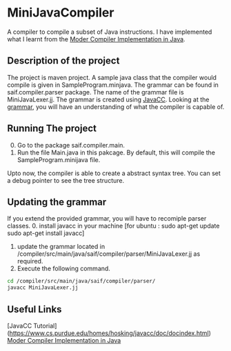 # MiniJavaCompiler
A compiler to compile a subset of Java instructions. I have implemented what I learnt from the [Moder Compiler Implementation in Java](https://www.amazon.com/Modern-Compiler-Implementation-Andrew-Appel/dp/052182060X).

## Description of the project
The project is maven project. A sample java class that the compiler would compile is given in SampleProgram.minjava.
The grammar can be found in saif.compiler.parser package. The name of the grammar file is MiniJavaLexer.jj. The grammar is created using [JavaCC](https://java.net/projects/javacc/). Looking at the [grammar](http://www.cambridge.org/resources/052182060X/MCIIJ2e/grammar.htm), you will have an understanding of what the compiler is capable of. 

## Running The project
0. Go to the package saif.compiler.main. 
1. Run the file Main.java in this pakcage. By default, this will compile the SampleProgram.minijava file.

Upto now, the compiler is able to create a abstract syntax tree. You can set a debug pointer to see the tree structure.

## Updating the grammar
If you extend the provided grammar, you will have to recomiple parser classes.
0. install javacc in your machine
    [for ubuntu : sudo apt-get update
    sudo apt-get install javacc]
1. update the grammar located in /compiler/src/main/java/saif/compiler/parser/MiniJavaLexer.jj as required.
1. Execute the following command. 
``` sh	
cd /compiler/src/main/java/saif/compiler/parser/
javacc MiniJavaLexer.jj
```
## Useful Links
[JavaCC Tutorial] (https://www.cs.purdue.edu/homes/hosking/javacc/doc/docindex.html)
[Moder Compiler Implementation in Java](https://www.amazon.com/Modern-Compiler-Implementation-Andrew-Appel/dp/052182060X)
